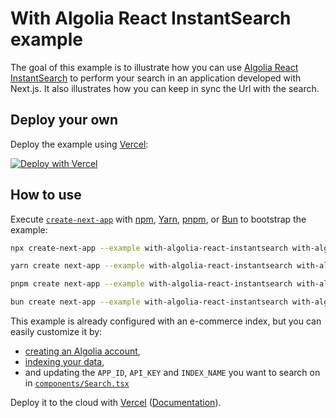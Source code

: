 # With Algolia React InstantSearch example

The goal of this example is to illustrate how you can use [Algolia React InstantSearch](https://www.algolia.com/doc/guides/building-search-ui/what-is-instantsearch/react/) to perform your search in an application developed with Next.js. It also illustrates how you can keep in sync the Url with the search.

## Deploy your own

Deploy the example using [Vercel](https://vercel.com?utm_source=github&utm_medium=readme&utm_campaign=next-example):

[![Deploy with Vercel](https://vercel.com/button)](https://vercel.com/new/clone?repository-url=https://github.com/vercel/next.js/tree/canary/examples/with-algolia-react-instantsearch&project-name=with-algolia-react-instantsearch&repository-name=with-algolia-react-instantsearch)

## How to use

Execute [`create-next-app`](https://github.com/vercel/next.js/tree/canary/packages/create-next-app) with [npm](https://docs.npmjs.com/cli/init), [Yarn](https://yarnpkg.com/lang/en/docs/cli/create/), [pnpm](https://pnpm.io), or [Bun](https://bun.sh/docs/cli/bunx) to bootstrap the example:

```bash
npx create-next-app --example with-algolia-react-instantsearch with-algolia-react-instantsearch-app
```

```bash
yarn create next-app --example with-algolia-react-instantsearch with-algolia-react-instantsearch-app
```

```bash
pnpm create next-app --example with-algolia-react-instantsearch with-algolia-react-instantsearch-app
```

```bash
bun create next-app --example with-algolia-react-instantsearch with-algolia-react-instantsearch-app
```

This example is already configured with an e-commerce index, but you can easily customize it by:

- [creating an Algolia account](https://www.algolia.com/doc/guides/getting-started/quick-start/#sign-up-for-an-algolia-account),
- [indexing your data](https://www.algolia.com/doc/guides/sending-and-managing-data/send-and-update-your-data/#index-your-data-without-coding),
- and updating the `APP_ID`, `API_KEY` and `INDEX_NAME` you want to search on in [`components/Search.tsx`](components/Search.tsx)

Deploy it to the cloud with [Vercel](https://vercel.com/new?utm_source=github&utm_medium=readme&utm_campaign=next-example) ([Documentation](https://nextjs.org/docs/deployment)).
